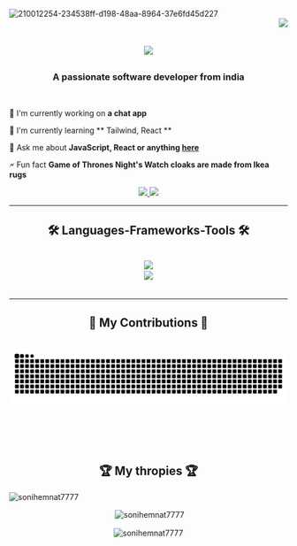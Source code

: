 ![210012254-234538ff-d198-48aa-8964-37e6fd45d227](https://github.com/user-attachments/assets/a3cc3d54-cba8-4334-b681-f3df638622b0)
 [
](https://encrypted-tbn0.gstatic.com/images?q=tbn:ANd9GcQAKL8hOpKqM6yY7iuQ96sxse5BtZsbWsBU7Q&s)
[](https://no-cdn.shortpixel.ai/client/to_avif,q_lossy,ret_wait/https://shortpixel.com/blog/wp-content/uploads/2023/12/nyan-cat.gif)    
<img align="right" src="https://visitor-badge.laobi.icu/badge?page_id=Sonihemnat7777.Sonihemnat7777" />

<h1 align="center"> 
    <a href="https://git.io/typing-svg">
  <img src="https://readme-typing-svg.herokuapp.com/?font-Righteous&size=35&center=true&vCenter=true&width=500&height=70&duration=4000&lines=Hi+There!+👋;+I'm+HEMANT!;" />
 </a>
</h1>

<h3 align="center">A passionate software developer from india </h3>

<br/>    
  
🔭 I'm currently working on **a chat app** 

🌿 I'm currently learning ** Tailwind, React **

💬 Ask me about **JavaScript, React or anything [here](https://github.com/Sonihemnat7777)**

🗲 Fun fact **Game of Thrones Night's Watch cloaks are made from Ikea rugs**

</div>

<div align="center">
 <a href="mailto:pedro.sonyhemant0786@gmai.com">
<img src="https://img.shields.io/badge/Gmail-333333?style=for-the-badge&logo=gmail&logoColor=red" target="_blank" />
</a>
<a href="https://www.linkedin.com/in/hemant-soni-66755b33b" target="_blank">
   <img src="https://img.shields.io/badge/LinkedIn-007785?style-for-the-badge&logo-linkedin&logoColor=white" target="_blank" />
</a>

</div>

<hr/> 

<h2 align="center"> 🛠️ Languages-Frameworks-Tools 🛠️ </h2>
<br/> 
<div align="center">
   <a href="[![My Skills](https://skillicons.dev/icons?i=js,html,css,wasm)](https://skillicons.dev)">
      <img src="https://skillicons.dev/icons?i=github,python,arduino,javascript,c,c++" /><br>
      <img src="https://skillicons.dev/icons?i=react,html,css,vscode," />
  </a>
</div>
 
<br/>
<hr/>

<div align="center">
 <h2> 🐍 My Contributions 🐍 </h2>
<br>
<img alt="snake eating my contributions" src="https://raw.githubusercontent.com/salesp07/salesp07/output/github-contribution-grid-snake.svg" />

   <br/><br/><br/>
    <h2> 🏆 My thropies 🏆 </h2>
 <p align="left"> <ahref="https://github.com/ryo-ma/github-profile-trophy"><img src="https://github-profile-trophy.vercel.app/?username=sonihemnat7777" alt="sonihemnat7777" /></a> </p>

 
<p align="left">
</p>

<p>&nbsp;<img align="center" src="https://github-readme-stats.vercel.app/api?username=sonihemnat7777&show_icons=true&locale=en" alt="sonihemnat7777" /></p>

<p><img align="center" src="https://github-readme-streak-stats.herokuapp.com/?user=sonihemnat7777&" alt="sonihemnat7777" /></p>
